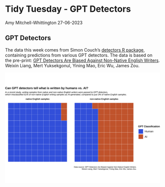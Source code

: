 Tidy Tuesday - GPT Detectors
================
Amy Mitchell-Whittington
27-06-2023

## GPT Detectors

The data this week comes from Simon Couch’s [detectors R
package](https://github.com/simonpcouch/detectors/), containing
predictions from various GPT detectors. The data is based on the
pre-print: [GPT Detectors Are Biased Against Non-Native English
Writers](https://arxiv.org/abs/2304.02819). Weixin Liang, Mert
Yuksekgonul, Yining Mao, Eric Wu, James Zou.

![](19-07-2023-gptdetectors_files/figure-gfm/plot-1.png)<!-- -->
